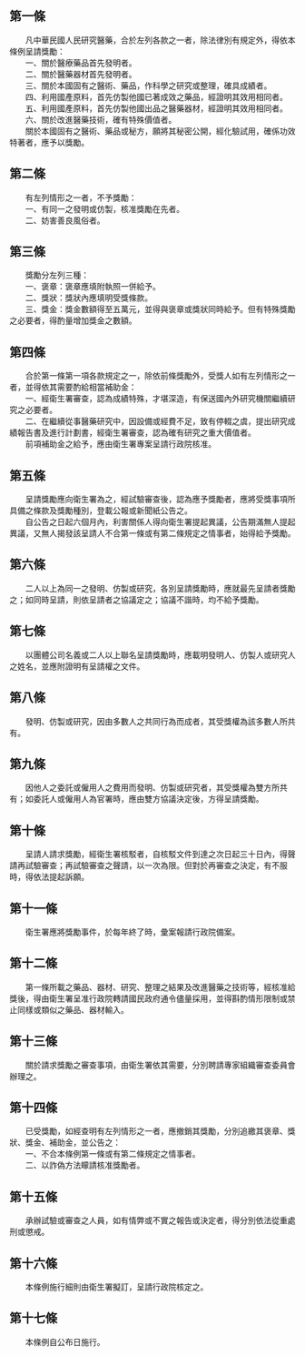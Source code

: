 第一條 
-------
　　凡中華民國人民研究醫藥，合於左列各款之一者，除法律別有規定外，得依本條例呈請獎勵：  
　　一、關於醫療藥品首先發明者。  
　　二、關於醫藥器材首先發明者。  
　　三、關於本國固有之醫術、藥品，作科學之研究或整理，確具成績者。  
　　四、利用國產原料，首先仿製他國已著成效之藥品，經證明其效用相同者。  
　　五、利用國產原料，首先仿製他國出品之醫藥器材，經證明其效用相同者。  
　　六、關於改進醫藥技術，確有特殊價值者。  
　　關於本國固有之醫術、藥品或秘方，願將其秘密公開，經化驗試用，確係功效特著者，應予以獎勵。  


第二條 
-------
　　有左列情形之一者，不予獎勵：  
　　一、有同一之發明或仿製，核准獎勵在先者。  
　　二、妨害善良風俗者。  


第三條 
-------
　　獎勵分左列三種：  
　　一、褒章：褒章應填附執照一併給予。  
　　二、獎狀：獎狀內應填明受獎條款。  
　　三、獎金：獎金數額得至五萬元，並得與褒章或獎狀同時給予。但有特殊獎勵之必要者，得酌量增加獎金之數額。  


第四條 
-------
　　合於第一條第一項各款規定之一，除依前條獎勵外，受獎人如有左列情形之一者，並得依其需要酌給相當補助金：  
　　一、經衛生署審查，認為成績特殊，才堪深造，有保送國內外研究機關繼續研究之必要者。  
　　二、在繼續從事醫藥研究中，因設備或經費不足，致有停輟之虞，提出研究成績報告書及進行計劃書，經衛生署審查，認為確有研究之重大價值者。  
　　前項補助金之給予，應由衛生署專案呈請行政院核准。  


第五條 
-------
　　呈請獎勵應向衛生署為之，經試驗審查後，認為應予獎勵者，應將受獎事項所具備之條款及獎勵種別，登載公報或新聞紙公告之。  
　　自公告之日起六個月內，利害關係人得向衛生署提起異議，公告期滿無人提起異議，又無人揭發該呈請人不合第一條或有第二條規定之情事者，始得給予獎勵。  


第六條 
-------
　　二人以上為同一之發明、仿製或研究，各別呈請獎勵時，應就最先呈請者獎勵之；如同時呈請，則依呈請者之協議定之；協議不諧時，均不給予獎勵。  


第七條 
-------
　　以團體公司名義或二人以上聯名呈請獎勵時，應載明發明人、仿製人或研究人之姓名，並應附證明有呈請權之文件。  


第八條 
-------
　　發明、仿製或研究，因由多數人之共同行為而成者，其受獎權為該多數人所共有。  


第九條 
-------
　　因他人之委託或僱用人之費用而發明、仿製或研究者，其受獎權為雙方所共有；如委託人或僱用人為官署時，應由雙方協議決定後，方得呈請獎勵。  


第十條 
-------
　　呈請人請求獎勵，經衛生署核駁者，自核駁文件到達之次日起三十日內，得聲請再試驗審查；再試驗審查之聲請，以一次為限。但對於再審查之決定，有不服時，得依法提起訴願。  


第十一條 
---------
　　衛生署應將獎勵事件，於每年終了時，彙案報請行政院備案。  


第十二條 
---------
　　第一條所載之藥品、器材、研究、整理之結果及改進醫藥之技術等，經核准給獎後，得由衛生署呈准行政院轉請國民政府通令儘量採用，並得斟酌情形限制或禁止同樣或類似之藥品、器材輸入。  


第十三條 
---------
　　關於請求獎勵之審查事項，由衛生署依其需要，分別聘請專家組織審查委員會辦理之。  


第十四條 
---------
　　已受獎勵，如經查明有左列情形之一者，應撤銷其獎勵，分別追繳其褒章、獎狀、獎金、補助金，並公告之：  
　　一、不合本條例第一條或有第二條規定之情事者。  
　　二、以詐偽方法矇請核准獎勵者。  


第十五條 
---------
　　承辦試驗或審查之人員，如有情弊或不實之報告或決定者，得分別依法從重處刑或懲戒。  


第十六條 
---------
　　本條例施行細則由衛生署擬訂，呈請行政院核定之。  


第十七條 
---------
　　本條例自公布日施行。